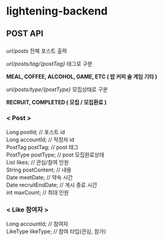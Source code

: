 # lightening-backend

## POST API

### <API URL>
  
  <em>url/posts</em> 전체 포스트 출력
  
  <em>url/posts/tag/{postTag}</em> 태그로 구분 
  
  <strong>MEAL, COFFEE, ALCOHOL, GAME, ETC ( 밥 커피 술 게임 기타 )</strong>
  
  <em>url/posts/type/{postType}</em> 모집상태로 구분
  
  <strong>RECRUIT, COMPLETED ( 모집 / 모집환료 )</strong>

### < Post >
Long postId; // 포스트 id<br>
Long accountId; // 작정자 id<br>
PostTag postTag; // post 태그<br>
PostType postType; // post 모집완료상태<br>
List<LikeDto> likes; // 관심/참여 인원<br>
String postContent; // 내용<br>
Date meetDate; // 약속 시간<br>
Date recruitEndDate; // 게시 종료 시간<br>
int maxCount; // 최대 인원<br>
  
  
### < Like 참여자 >
Long accountId; // 참여자<br>
LikeType likeType; // 참여 타입(관심, 참가)<br>
  
